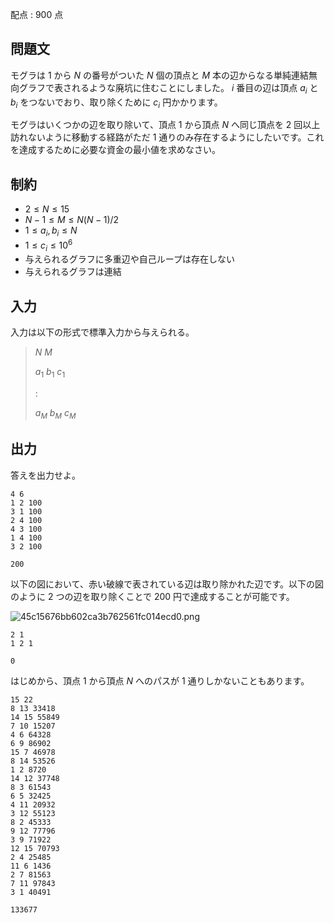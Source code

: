 配点 : $900$ 点

## 問題文

モグラは $1$ から $N$ の番号がついた $N$ 個の頂点と $M$ 本の辺からなる単純連結無向グラフで表されるような廃坑に住むことにしました。
$i$ 番目の辺は頂点 $a_i$ と $b_i$ をつないでおり、取り除くために $c_i$ 円かかります。

モグラはいくつかの辺を取り除いて、頂点 $1$ から頂点 $N$ へ同じ頂点を $2$ 回以上訪れないように移動する経路がただ $1$ 通りのみ存在するようにしたいです。これを達成するために必要な資金の最小値を求めなさい。

## 制約

- $2 \leq N \leq 15$
- $N-1 \leq M \leq N(N-1)/2$
- $1 \leq a_i, b_i \leq N$
- $1 \leq c_i \leq 10^{6}$
- 与えられるグラフに多重辺や自己ループは存在しない
- 与えられるグラフは連結

## 入力

入力は以下の形式で標準入力から与えられる。

> $N$ $M$
> 
> $a_1$ $b_1$ $c_1$
> 
> $:$
> 
> $a_M$ $b_M$ $c_M$

## 出力

答えを出力せよ。

```input1
4 6
1 2 100
3 1 100
2 4 100
4 3 100
1 4 100
3 2 100
```

```output1
200
```

以下の図において、赤い破線で表されている辺は取り除かれた辺です。以下の図のように $2$ つの辺を取り除くことで $200$ 円で達成することが可能です。

![45c15676bb602ca3b762561fc014ecd0.png](https://atcoder.jp/img/arc078/45c15676bb602ca3b762561fc014ecd0.png)

```input2
2 1
1 2 1
```

```output2
0
```

はじめから、頂点 $1$ から頂点 $N$ へのパスが $1$ 通りしかないこともあります。

```input3
15 22
8 13 33418
14 15 55849
7 10 15207
4 6 64328
6 9 86902
15 7 46978
8 14 53526
1 2 8720
14 12 37748
8 3 61543
6 5 32425
4 11 20932
3 12 55123
8 2 45333
9 12 77796
3 9 71922
12 15 70793
2 4 25485
11 6 1436
2 7 81563
7 11 97843
3 1 40491
```

```output3
133677
```
